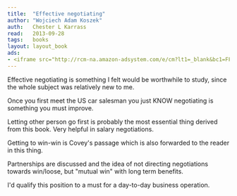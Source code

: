 ```yaml
---
title:	"Effective negotiating"
author: "Wojciech Adam Koszek"
auth:	Chester L Karrass
read:	2013-09-28
tags:	books
layout: layout_book
ads:
- <iframe src="http://rcm-na.amazon-adsystem.com/e/cm?lt1=_blank&bc1=FFFFFF&IS2=1&bg1=FFFFFF&fc1=000000&lc1=FF0000&t=wkoszek-20&o=1&p=8&l=as4&m=amazon&f=ifr&ref=ss_til&asins=B000J3JPVI" style="width:120px;height:240px;" scrolling="no" marginwidth="0" marginheight="0" frameborder="0"></iframe>
---
```

Effective negotiating is something I felt would be worthwhile to study,
since the whole subject was relatively new to me.

Once you first meet the US car salesman you just KNOW negotiating is
something you must improve.

Letting other person go first is probably the most essential thing derived
from this book. Very helpful in salary negotiations.

Getting to win-win is Covey's passage which is also forwarded to the reader
in this thing.

Partnerships are discussed and the idea of not directing negotiations
towards win/loose, but "mutual win" with long term benefits.

I'd qualify this position to a must for a day-to-day business operation.

